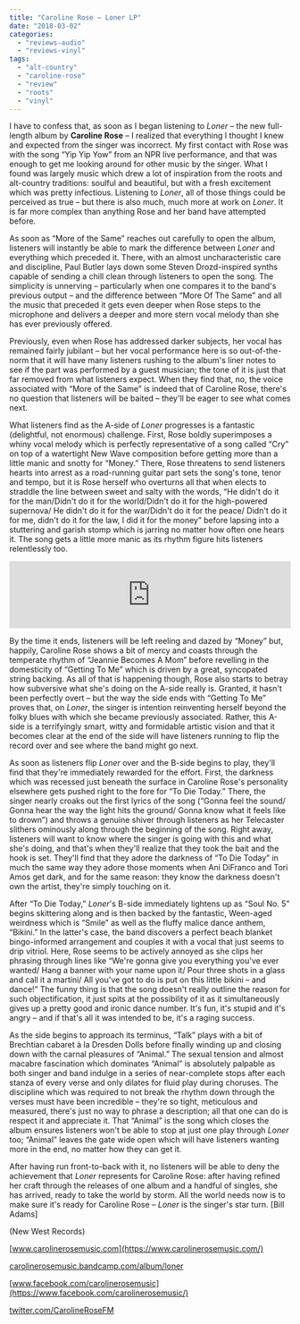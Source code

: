 ```yaml
---
title: "Caroline Rose – Loner LP"
date: "2018-03-02"
categories: 
  - "reviews-audio"
  - "reviews-vinyl"
tags: 
  - "alt-country"
  - "caroline-rose"
  - "review"
  - "roots"
  - "vinyl"
---
```


I have to confess that, as soon as I began listening to _Loner_ – the new full-length album by **Caroline Rose** – I realized that everything I thought I knew and expected from the singer was incorrect. My first contact with Rose was with the song “Yip Yip Yow” from an NPR live performance, and that was enough to get me looking around for other music by the singer. What I found was largely music which drew a lot of inspiration from the roots and alt-country traditions: soulful and beautiful, but with a fresh excitement which was pretty infectious. Listening to _Loner_, all of those things could be perceived as true – but there is also much, much more at work on _Loner_. It is far more complex than anything Rose and her band have attempted before.

As soon as “More of the Same” reaches out carefully to open the album, listeners will instantly be able to mark the difference between _Loner_ and everything which preceded it. There, with an almost uncharacteristic care and discipline, Paul Butler lays down some Steven Drozd-inspired synths capable of sending a chill clean through listeners to open the song. The simplicity is unnerving – particularly when one compares it to the band's previous output – and the difference between “More Of The Same” and all the music that preceded it gets even deeper when Rose steps to the microphone and delivers a deeper and more stern vocal melody than she has ever previously offered.

Previously, even when Rose has addressed darker subjects, her vocal has remained fairly jubilant – but her vocal performance here is so out-of-the-norm that it will have many listeners rushing to the album's liner notes to see if the part was performed by a guest musician; the tone of it is just that far removed from what listeners expect. When they find that, no, the voice associated with “More of the Same” is indeed that of Caroline Rose, there's no question that listeners will be baited – they'll be eager to see what comes next.

What listeners find as the A-side of _Loner_ progresses is a fantastic (delightful, not enormous) challenge. First, Rose boldly superimposes a whiny vocal melody which is perfectly representative of a song called “Cry” on top of a watertight New Wave composition before getting more than a little manic and snotty for “Money.” There, Rose threatens to send listeners hearts into arrest as a road-running guitar part sets the song's tone, tenor and tempo, but it is Rose herself who overturns all that when elects to straddle the line between sweet and salty with the words, “He didn't do it for the man/Didn't do it for the world/Didn't do it for the high-powered supernova/ He didn't do it for the war/Didn't do it for the peace/ Didn't do it for me, didn't do it for the law, I did it for the money” before lapsing into a stuttering and garish stomp which is jarring no matter how often one hears it. The song gets a little more manic as its rhythm figure hits listeners relentlessly too.

<iframe style="border: 0; width: 100%; height: 120px;" src="https://bandcamp.com/EmbeddedPlayer/album=903885912/size=large/bgcol=ffffff/linkcol=0687f5/tracklist=false/artwork=small/transparent=true/" width="300" height="150" seamless=""><a href="http://carolinerosemusic.bandcamp.com/album/loner">LONER by Caroline Rose</a></iframe>

By the time it ends, listeners will be left reeling and dazed by “Money” but, happily, Caroline Rose shows a bit of mercy and coasts through the temperate rhythm of “Jeannie Becomes A Mom” before revelling in the domesticity of “Getting To Me” which is driven by a great, syncopated string backing. As all of that is happening though, Rose also starts to betray how subversive what she's doing on the A-side really is. Granted, it hasn't been perfectly overt – but the way the side ends with “Getting To Me” proves that, on _Loner_, the singer is intention reinventing herself beyond the folky blues with which she became previously associated. Rather, this A-side is a terrifyingly smart, witty and formidable artistic vision and that it becomes clear at the end of the side will have listeners running to flip the record over and see where the band might go next.

As soon as listeners flip _Loner_ over and the B-side begins to play, they'll find that they're immediately rewarded for the effort. First, the darkness which was recessed just beneath the surface in Caroline Rose's personality elsewhere gets pushed right to the fore for “To Die Today.” There, the singer nearly croaks out the first lyrics of the song (“Gonna feel the sound/ Gonna hear the way the light hits the ground/ Gonna know what it feels like to drown”) and throws a genuine shiver through listeners as her Telecaster slithers ominously along through the beginning of the song. Right away, listeners will want to know where the singer is going with this and what she's doing, and that's when they'll realize that they took the bait and the hook is set. They'll find that they adore the darkness of “To Die Today” in much the same way they adore those moments when Ani DiFranco and Tori Amos get dark, and for the same reason: they know the darkness doesn't own the artist, they're simply touching on it.

After “To Die Today,” _Loner_'s B-side immediately lightens up as “Soul No. 5” begins skittering along and is then backed by the fantastic, Ween-aged weirdness which is “Smile” as well as the fluffy malice dance anthem, “Bikini.” In the latter's case, the band discovers a perfect beach blanket bingo-informed arrangement and couples it with a vocal that just seems to drip vitriol. Here, Rose seems to be actively annoyed as she clips her phrasing through lines like “We're gonna give you everything you've ever wanted/ Hang a banner with your name upon it/ Pour three shots in a glass and call it a martini/ All you've got to do is put on this little bikini – and dance!” The funny thing is that the song doesn't really outline the reason for such objectification, it just spits at the possibility of it as it simultaneously gives up a pretty good and ironic dance number. It's fun, it's stupid and it's angry – and if that's all it was intended to be, it's a raging success.

As the side begins to approach its terminus, “Talk” plays with a bit of Brechtian cabaret à la Dresden Dolls before finally winding up and closing down with the carnal pleasures of “Animal.” The sexual tension and almost macabre fascination which dominates “Animal” is absolutely palpable as both singer and band indulge in a series of near-complete stops after each stanza of every verse and only dilates for fluid play during choruses. The discipline which was required to not break the rhythm down through the verses must have been incredible – they're so tight, meticulous and measured, there's just no way to phrase a description; all that one can do is respect it and appreciate it. That “Animal” is the song which closes the album ensures listeners won't be able to stop at just one play through _Loner_ too; “Animal” leaves the gate wide open which will have listeners wanting more in the end, no matter how they can get it.

After having run front-to-back with it, no listeners will be able to deny the achievement that _Loner_ represents for Caroline Rose: after having refined her craft through the releases of one album and a handful of singles, she has arrived, ready to take the world by storm. All the world needs now is to make sure it's ready for Caroline Rose – _Loner_ is the singer's star turn. \[Bill Adams\]

(New West Records)

[www.carolinerosemusic.com](https://www.carolinerosemusic.com/)

[carolinerosemusic.bandcamp.com/album/loner](https://carolinerosemusic.bandcamp.com/album/loner)

[www.facebook.com/carolinerosemusic](https://www.facebook.com/carolinerosemusic/)

[twitter.com/CarolineRoseFM](https://twitter.com/CarolineRoseFM?ref_src=twsrc%5Egoogle%7Ctwcamp%5Eserp%7Ctwgr%5Eauthor)
